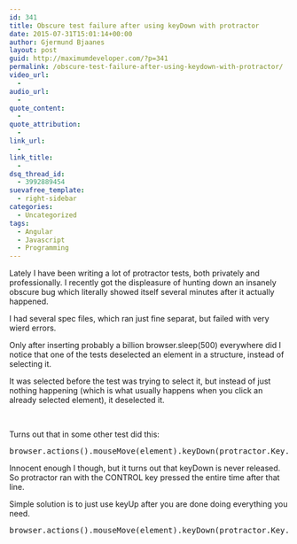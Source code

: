 ```yaml
---
id: 341
title: Obscure test failure after using keyDown with protractor
date: 2015-07-31T15:01:14+00:00
author: Gjermund Bjaanes
layout: post
guid: http://maximumdeveloper.com/?p=341
permalink: /obscure-test-failure-after-using-keydown-with-protractor/
video_url:
  - 
audio_url:
  - 
quote_content:
  - 
quote_attribution:
  - 
link_url:
  - 
link_title:
  - 
dsq_thread_id:
  - 3992889454
suevafree_template:
  - right-sidebar
categories:
  - Uncategorized
tags:
  - Angular
  - Javascript
  - Programming
---
```

Lately I have been writing a lot of protractor tests, both privately and professionally. I recently got the displeasure of hunting down an insanely obscure bug which literally showed itself several minutes after it actually happened.

I had several spec files, which ran just fine separat, but failed with very wierd errors.

Only after inserting probably a billion browser.sleep(500) everywhere did I notice that one of the tests deselected an element in a structure, instead of selecting it.

It was selected before the test was trying to select it, but instead of just nothing happening (which is what usually happens when you click an already selected element), it deselected it.

&nbsp;

Turns out that in some other test did this:

<pre class="lang:js decode:true">browser.actions().mouseMove(element).keyDown(protractor.Key.CONTROL).click().perform();</pre>

Innocent enough I though, but it turns out that keyDown is never released. So protractor ran with the CONTROL key pressed the entire time after that line.

Simple solution is to just use keyUp after you are done doing everything you need.

<pre class="lang:js decode:true">browser.actions().mouseMove(element).keyDown(protractor.Key.CONTROL).click().keyUp(protractor.Key.CONTROL).perform();</pre>

<div class="addtoany_share_save_container addtoany_content_bottom">
  <div class="a2a_kit a2a_kit_size_32 addtoany_list a2a_target" id="wpa2a_39">
    <a class="a2a_button_facebook" href="http://www.addtoany.com/add_to/facebook?linkurl=http%3A%2F%2Fgjermundbjaanes.com%2Fobscure-test-failure-after-using-keydown-with-protractor%2F&linkname=Obscure%20test%20failure%20after%20using%20keyDown%20with%20protractor" title="Facebook" rel="nofollow" target="_blank"></a><a class="a2a_button_twitter" href="http://www.addtoany.com/add_to/twitter?linkurl=http%3A%2F%2Fgjermundbjaanes.com%2Fobscure-test-failure-after-using-keydown-with-protractor%2F&linkname=Obscure%20test%20failure%20after%20using%20keyDown%20with%20protractor" title="Twitter" rel="nofollow" target="_blank"></a><a class="a2a_button_google_plus" href="http://www.addtoany.com/add_to/google_plus?linkurl=http%3A%2F%2Fgjermundbjaanes.com%2Fobscure-test-failure-after-using-keydown-with-protractor%2F&linkname=Obscure%20test%20failure%20after%20using%20keyDown%20with%20protractor" title="Google+" rel="nofollow" target="_blank"></a><a class="a2a_dd addtoany_share_save" href="https://www.addtoany.com/share"></a>
  </div>
</div>